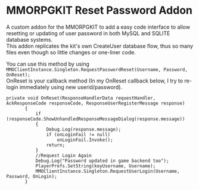 # MMORPGKIT Reset Password Addon
 A custom addon for the MMORPGKIT to add a easy code interface to allow resetting or updating of user password in both MySQL and SQLITE database systems.  
 This addon replicates the kit's own CreateUser database flow, thus so many files even though so little changes or one-liner code.  
 
 You can use this method by using ```MMOClientInstance.Singleton.RequestPasswordReset(Username, Password, OnReset);```  
 OnReset is your callback method  (In my OnReset callback below, I try to re-login immediately using new userid/password).  
 
 ```
 private void OnReset(ResponseHandlerData requestHandler, AckResponseCode responseCode, ResponseUserRegisterMessage response)
        {
            if (responseCode.ShowUnhandledResponseMessageDialog(response.message))
            {
                Debug.Log(response.message);
                if (onLoginFail != null)
                    onLoginFail.Invoke();
                return;
            }
            //Request Login Again
            Debug.Log("Password updated in game backend too");
            PlayerPrefs.SetString(keyUsername, Username);
            MMOClientInstance.Singleton.RequestUserLogin(Username, Password, OnLogin);
        }
 ```
